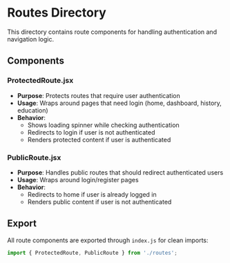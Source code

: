 # Routes Directory

This directory contains route components for handling authentication and navigation logic.

## Components

### ProtectedRoute.jsx
- **Purpose**: Protects routes that require user authentication
- **Usage**: Wraps around pages that need login (home, dashboard, history, education)
- **Behavior**: 
  - Shows loading spinner while checking authentication
  - Redirects to login if user is not authenticated
  - Renders protected content if user is authenticated

### PublicRoute.jsx
- **Purpose**: Handles public routes that should redirect authenticated users
- **Usage**: Wraps around login/register pages
- **Behavior**:
  - Redirects to home if user is already logged in
  - Renders public content if user is not authenticated

## Export
All route components are exported through `index.js` for clean imports:
```javascript
import { ProtectedRoute, PublicRoute } from './routes';
```
